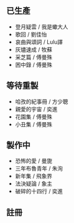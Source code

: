 ## 已生產

* 登月疑雲 / 我是蠍大人
* 歌回 / 劉佳怡
* 哀曲與頌詞 / Lulu譯
* 灰燼速成 / 牧蘇
* 采芝篇 / 傅曼殊
* 困中錄 / 傅曼殊

## 等待重製

* 哈孜的紀事冊 / 方少聰
* 親愛的宇宙 / 奕進
* 花園集 / 傅曼殊
* 小丑集 / 傅曼殊

## 製作中

* 恐怖的愛 / 曼旎
* 三年布魯青年 / 朱洵
* 新年集 / 飛象界
* 法決疑論 / 象主
* 破碎的十四行 / 奕進

## 註冊
